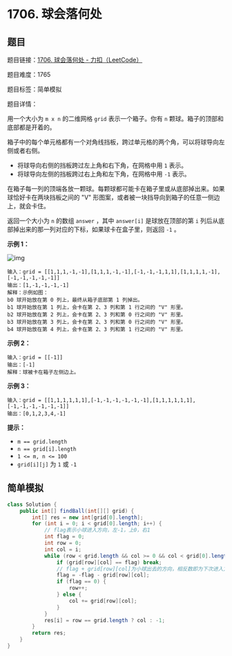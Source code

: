 # 1706. 球会落何处

## 题目

题目链接：[1706. 球会落何处 - 力扣（LeetCode）](https://leetcode.cn/problems/where-will-the-ball-fall/description/)

题目难度：1765

题目标签：简单模拟

题目详情：

用一个大小为 `m x n` 的二维网格 `grid` 表示一个箱子。你有 `n` 颗球。箱子的顶部和底部都是开着的。

箱子中的每个单元格都有一个对角线挡板，跨过单元格的两个角，可以将球导向左侧或者右侧。

- 将球导向右侧的挡板跨过左上角和右下角，在网格中用 `1` 表示。
- 将球导向左侧的挡板跨过右上角和左下角，在网格中用 `-1` 表示。

在箱子每一列的顶端各放一颗球。每颗球都可能卡在箱子里或从底部掉出来。如果球恰好卡在两块挡板之间的 "V" 形图案，或者被一块挡导向到箱子的任意一侧边上，就会卡住。

返回一个大小为 `n` 的数组 `answer` ，其中 `answer[i]` 是球放在顶部的第 `i` 列后从底部掉出来的那一列对应的下标，如果球卡在盒子里，则返回 `-1` 。

**示例 1：**

![img](https://assets.leetcode-cn.com/aliyun-lc-upload/uploads/2020/12/26/ball.jpg)

```
输入：grid = [[1,1,1,-1,-1],[1,1,1,-1,-1],[-1,-1,-1,1,1],[1,1,1,1,-1],[-1,-1,-1,-1,-1]]
输出：[1,-1,-1,-1,-1]
解释：示例如图：
b0 球开始放在第 0 列上，最终从箱子底部第 1 列掉出。
b1 球开始放在第 1 列上，会卡在第 2、3 列和第 1 行之间的 "V" 形里。
b2 球开始放在第 2 列上，会卡在第 2、3 列和第 0 行之间的 "V" 形里。
b3 球开始放在第 3 列上，会卡在第 2、3 列和第 0 行之间的 "V" 形里。
b4 球开始放在第 4 列上，会卡在第 2、3 列和第 1 行之间的 "V" 形里。
```

**示例 2：**

```
输入：grid = [[-1]]
输出：[-1]
解释：球被卡在箱子左侧边上。
```

**示例 3：**

```
输入：grid = [[1,1,1,1,1,1],[-1,-1,-1,-1,-1,-1],[1,1,1,1,1,1],[-1,-1,-1,-1,-1,-1]]
输出：[0,1,2,3,4,-1]
```

**提示：**

- `m == grid.length`
- `n == grid[i].length`
- `1 <= m, n <= 100`
- `grid[i][j]` 为 `1` 或 `-1`



## 简单模拟

``` java
class Solution {
    public int[] findBall(int[][] grid) {
        int[] res = new int[grid[0].length];
        for (int i = 0; i < grid[0].length; i++) {
            // flag表示小球进入方向，左-1，上0，右1
            int flag = 0;
            int row = 0;
            int col = i;
            while (row < grid.length && col >= 0 && col < grid[0].length) {
                if (grid[row][col] == flag) break;
                // flag + grid[row][col]为小球出去的方向，相反数即为下次进入方向
                flag = -flag - grid[row][col];
                if (flag == 0) {
                    row++;
                } else {
                    col += grid[row][col];
                }
            }
            res[i] = row == grid.length ? col : -1;
        }
        return res;
    }
}
```